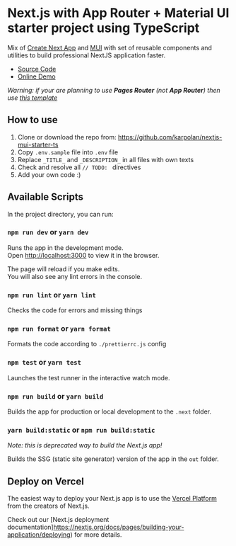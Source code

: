 # Next.js with App Router + Material UI starter project using TypeScript

Mix of [Create Next App](https://nextjs.org/docs/pages/api-reference/create-next-app) and [MUI](https://mui.com) with set of reusable components and utilities to build professional NextJS application faster.

- [Source Code](https://github.com/karpolan/nextjs-mui-starter-ts)
- [Online Demo](https://nextjs-mui-starter-ts.vercel.app)

_Warning: if your are planning to use **Pages Router** (not **App Router**) then use [this template](https://github.com/karpolan/nextjs-with-pages-mui-starter-ts)_

## How to use

1. Clone or download the repo from: https://github.com/karpolan/nextjs-mui-starter-ts
2. Copy `.env.sample` file into `.env` file
3. Replace `_TITLE_` and `_DESCRIPTION_` in all files with own texts
4. Check and resolve all `// TODO: ` directives
5. Add your own code :)

## Available Scripts

In the project directory, you can run:

### `npm run dev` or `yarn dev`

Runs the app in the development mode.<br />
Open [http://localhost:3000](http://localhost:3000) to view it in the browser.

The page will reload if you make edits.<br />
You will also see any lint errors in the console.

### `npm run lint` or `yarn lint`

Checks the code for errors and missing things

### `npm run format` or `yarn format`

Formats the code according to `./prettierrc.js` config

### `npm test` or `yarn test`

Launches the test runner in the interactive watch mode.<br />

### `npm run build` or `yarn build`

Builds the app for production or local development to the `.next` folder.<br />

### `yarn build:static` or `npm run build:static`

_Note: this is deprecated way to build the Next.js app!_

Builds the SSG (static site generator) version of the app in the `out` folder.<br />

## Deploy on Vercel

The easiest way to deploy your Next.js app is to use the [Vercel Platform](https://vercel.com/new?utm_medium=default-template&filter=next.js&utm_source=create-next-app&utm_campaign=create-next-app-readme) from the creators of Next.js.

Check out our [Next.js deployment documentation]https://nextjs.org/docs/pages/building-your-application/deploying) for more details.
